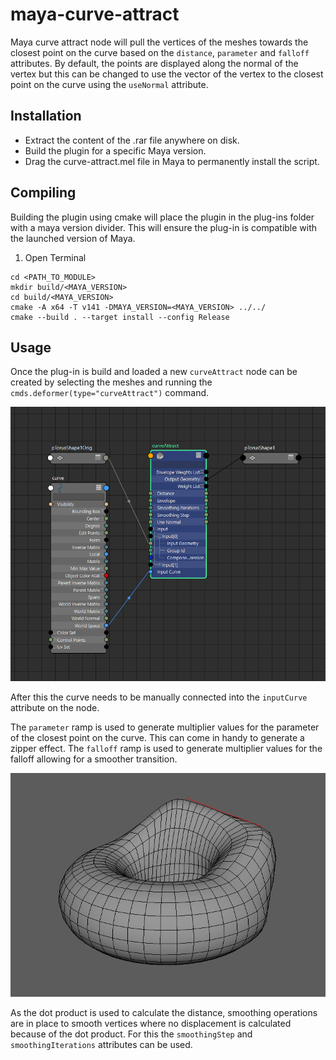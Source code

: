 # maya-curve-attract
Maya curve attract node will pull the vertices of the meshes towards the 
closest point on the curve based on the `distance`, `parameter` and `falloff` 
attributes. By default, the points are displayed along the normal of the 
vertex but this can be changed to use the vector of the vertex to the closest 
point on the curve using the `useNormal` attribute. 

## Installation
* Extract the content of the .rar file anywhere on disk.
* Build the plugin for a specific Maya version.
* Drag the curve-attract.mel file in Maya to permanently install the script.

## Compiling
Building the plugin using cmake will place the plugin in the plug-ins folder 
with a maya version divider. This will ensure the plug-in is compatible with 
the launched version of Maya.

1. Open Terminal
```
cd <PATH_TO_MODULE>
mkdir build/<MAYA_VERSION>
cd build/<MAYA_VERSION>
cmake -A x64 -T v141 -DMAYA_VERSION=<MAYA_VERSION> ../../
cmake --build . --target install --config Release
```

## Usage
Once the plug-in is build and loaded a new `curveAttract` node can be 
created by selecting the meshes and running the 
`cmds.deformer(type="curveAttract")` command. 

<p align="center"><img src="icons/curve-attract-network-example.png?raw=true"></p>

After this the curve needs to be manually connected into the `inputCurve` 
attribute on the node.

The `parameter` ramp is used to generate multiplier values for the parameter
of the closest point on the curve. This can come in handy to generate a zipper
effect. The `falloff` ramp is used to generate multiplier values for the 
falloff allowing for a smoother transition.

<p align="center"><img src="icons/curve-attract-scene-example.png?raw=true"></p>

As the dot product is used to calculate the distance, smoothing 
operations are in place to smooth vertices where no displacement is
calculated because of the dot product. For this the `smoothingStep`
and `smoothingIterations` attributes can be used.